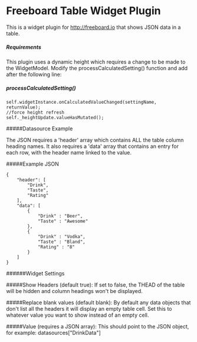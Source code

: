 Freeboard Table Widget Plugin
===============

This is a widget plugin for http://freeboard.io that shows JSON data in a table.

##### Requirements

This plugin uses a dynamic height which requires a change to be made to the WidgetModel. Modify the processCalculatedSetting() function and add after the following line: 
##### processCalculatedSetting()
```
self.widgetInstance.onCalculatedValueChanged(settingName, returnValue);
//force height refresh
self._heightUpdate.valueHasMutated();
```

#####Datasource Example

The JSON requires a 'header' array which contains ALL the table column heading names.  It also requires a 'data' array that contains an entry for each row, with the header name linked to the value.

#####Example JSON
```
{
	"header": [
		"Drink",
		"Taste",
		"Rating"
	],
	"data": [
		{
			"Drink" : "Beer",
			"Taste" : "Awesome"
		},
		{
			"Drink" : "Vodka",
			"Taste" : "Bland",
			"Rating" : "8"
		}			
	]
}
```

######Widget Settings

#####Show Headers (default true):
If set to false, the THEAD of the table will be hidden and column headings won't be displayed.

#####Replace blank values (default blank):
By default any data objects that don't list all the headers it will display an empty table cell. 
Set this to whatever value you want to show instead of an empty cell. 

#####Value (requires a JSON array):
This should point to the JSON object, for example: datasources["DrinkData"]
